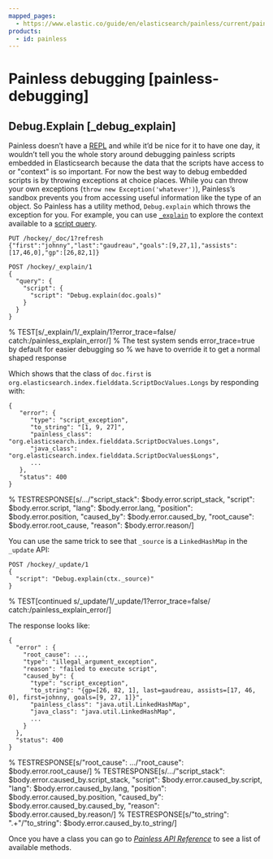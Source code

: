 ```yaml
---
mapped_pages:
  - https://www.elastic.co/guide/en/elasticsearch/painless/current/painless-debugging.html
products:
  - id: painless
---
```


# Painless debugging [painless-debugging]

## Debug.Explain [_debug_explain]

Painless doesn’t have a [REPL](https://en.wikipedia.org/wiki/Read%E2%80%93eval%E2%80%93print_loop) and while it’d be nice for it to have one day, it wouldn’t tell you the whole story around debugging painless scripts embedded in Elasticsearch because the data that the scripts have access to or "context" is so important. For now the best way to debug embedded scripts is by throwing exceptions at choice places. While you can throw your own exceptions (`throw new Exception('whatever')`), Painless’s sandbox prevents you from accessing useful information like the type of an object. So Painless has a utility method, `Debug.explain` which throws the exception for you. For example, you can use [`_explain`](https://www.elastic.co/docs/api/doc/elasticsearch/operation/operation-explain) to explore the context available to a [script query](/reference/query-languages/query-dsl/query-dsl-script-query.md).

```console
PUT /hockey/_doc/1?refresh
{"first":"johnny","last":"gaudreau","goals":[9,27,1],"assists":[17,46,0],"gp":[26,82,1]}

POST /hockey/_explain/1
{
  "query": {
    "script": {
      "script": "Debug.explain(doc.goals)"
    }
  }
}
```
% TEST[s/_explain\/1/_explain\/1?error_trace=false/ catch:/painless_explain_error/]
% The test system sends error_trace=true by default for easier debugging so
% we have to override it to get a normal shaped response

Which shows that the class of `doc.first` is `org.elasticsearch.index.fielddata.ScriptDocValues.Longs` by responding with:

```console-result
{
   "error": {
      "type": "script_exception",
      "to_string": "[1, 9, 27]",
      "painless_class": "org.elasticsearch.index.fielddata.ScriptDocValues.Longs",
      "java_class": "org.elasticsearch.index.fielddata.ScriptDocValues$Longs",
      ...
   },
   "status": 400
}
```
% TESTRESPONSE[s/\.\.\./"script_stack": $body.error.script_stack, "script": $body.error.script, "lang": $body.error.lang, "position": $body.error.position, "caused_by": $body.error.caused_by, "root_cause": $body.error.root_cause, "reason": $body.error.reason/]

You can use the same trick to see that `_source` is a `LinkedHashMap` in the `_update` API:

```console
POST /hockey/_update/1
{
  "script": "Debug.explain(ctx._source)"
}
```
% TEST[continued s/_update\/1/_update\/1?error_trace=false/ catch:/painless_explain_error/]

The response looks like:

```console-result
{
  "error" : {
    "root_cause": ...,
    "type": "illegal_argument_exception",
    "reason": "failed to execute script",
    "caused_by": {
      "type": "script_exception",
      "to_string": "{gp=[26, 82, 1], last=gaudreau, assists=[17, 46, 0], first=johnny, goals=[9, 27, 1]}",
      "painless_class": "java.util.LinkedHashMap",
      "java_class": "java.util.LinkedHashMap",
      ...
    }
  },
  "status": 400
}
```
% TESTRESPONSE[s/"root_cause": \.\.\./"root_cause": $body.error.root_cause/]
% TESTRESPONSE[s/\.\.\./"script_stack": $body.error.caused_by.script_stack, "script": $body.error.caused_by.script, "lang": $body.error.caused_by.lang, "position": $body.error.caused_by.position, "caused_by": $body.error.caused_by.caused_by, "reason": $body.error.caused_by.reason/]
% TESTRESPONSE[s/"to_string": ".+"/"to_string": $body.error.caused_by.to_string/]

Once you have a class you can go to [*Painless API Reference*](https://www.elastic.co/guide/en/elasticsearch/painless/current/painless-api-reference.html) to see a list of available methods.


